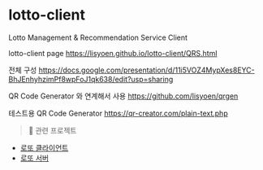 # lotto-client
Lotto Management & Recommendation Service Client 

lotto-client page
https://lisyoen.github.io/lotto-client/QRS.html

전체 구성
https://docs.google.com/presentation/d/11i5VOZ4MypXes8EYC-BhJEnhyhzimPf8wpFoJ1qk638/edit?usp=sharing

QR Code Generator 와 연계해서 사용
https://github.com/lisyoen/qrgen

테스트용 QR Code Generator
https://qr-creator.com/plain-text.php

> 🧩 관련 프로젝트
- [로또 클라이언트](https://github.com/lisyoen/lotto-client)
- [로또 서버](https://github.com/lisyoen/lotto-server)
